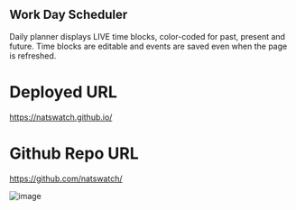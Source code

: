 ## Work Day Scheduler 
Daily planner displays LIVE time blocks, color-coded for past, present and future. Time blocks are editable and events are saved even when the page is refreshed.


# Deployed URL
https://natswatch.github.io/

# Github Repo URL
https://github.com/natswatch/

![image](https://user-images.githubusercontent.com/24613646/90992079-4b3bfe00-e562-11ea-8525-5f973f6fd067.png)